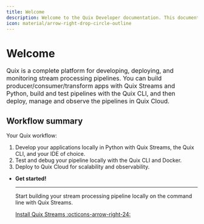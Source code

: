 ```yaml
---
title: Welcome
description: Welcome to the Quix Developer documentation. This documentation includes guides, tutorials, and API references for using Quix Cloud, Quix Streams, and Quix Bring Your Own Cluster (BYOC).
icon: material/arrow-right-drop-circle-outline
---
```


# Welcome

<p style="font-size: 1rem;">Quix is a complete platform for developing, deploying, and monitoring stream processing pipelines. You can build producer/consumer/transform apps with Quix Streams and Python, build and test pipelines with the Quix CLI, and then deploy, manage and observe the pipelines in Quix Cloud.</p>

## Workflow summary

Your Quix workflow:

1. Develop your applications locally in Python with Quix Streams, the Quix CLI, and your IDE of choice.
2. Test and debug your pipeline locally with the Quix CLI and Docker.
3. Deploy to Quix Cloud for scalability and observability.

<div class="grid cards" markdown>

- __Get started!__

    ---

    Start building your stream processing pipeline locally on the command line with Quix Streams.

    [Install Quix Streams :octicons-arrow-right-24:](./quix-start.md)

</div>
